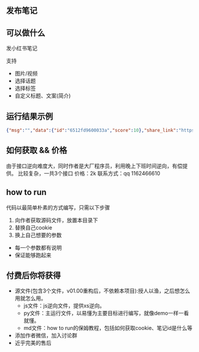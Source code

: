 ## 发布笔记

## 可以做什么
发小红书笔记

支持 
- 图片/视频 
- 选择话题
- 选择标签
- 自定义标题、文案(简介)

 
## 运行结果示例
```json
{"msg":"","data":{"id":"6512fd9600033a","score":10},"share_link":"https://www.xiaohongshu.com/discovery/item/6512f001f03c33a","business_bind_results":[],"result":0,"success":true}

```

## 如何获取 && 价格
由于接口逆向难度大，同时作者是大厂程序员，利用晚上下班时间逆向，有偿提供。
比较复杂，一共3个接口
价格：2k
联系方式：qq 1162466610

## how to run
代码以最简单朴素的方式编写，只需以下步骤
1. 向作者获取源码文件，放置本目录下
2. 替换自己cookie
3. 换上自己想要的参数

- 每一个参数都有说明
- 保证能够跑起来


## 付费后你将获得
  - 源文件(包含3个文件，v01.00重构后，不依赖本项目):授人以渔，之后想怎么用就怎么用。
    - js文件：js逆向文件，提供xs逆向。
    - py文件：主运行文件，以易懂为主要目标进行编写，就像demo一样一看就懂。
    - md文件：how to run的保姆教程，包括如何获取cookie、笔记id是什么等
  - 添加作者微信，加入讨论群
  - 近乎完美的售后